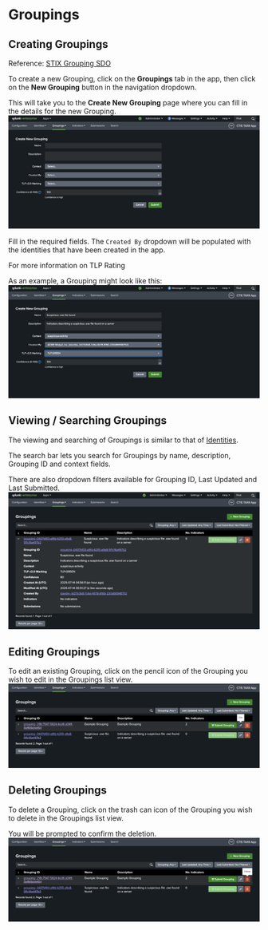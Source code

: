 # Groupings
## Creating Groupings
Reference: [STIX Grouping SDO](https://docs.oasis-open.org/cti/stix/v2.1/os/stix-v2.1-os.html#_t56pn7elv6u7)

To create a new Grouping, click on the **Groupings** tab in the app, then click on the **New Grouping** button in the navigation dropdown.

This will take you to the **Create New Grouping** page where you can fill in the details for the new Grouping.
![New Grouping Form](../img/new_grouping_blank_form.png)

Fill in the required fields. The `Created By` dropdown will be populated with the identities that have been created in the app.

For more information on TLP Rating

As an example, a Grouping might look like this:
![Example New Grouping Form](../img/new_grouping_filled_form.png)



## Viewing / Searching Groupings
The viewing and searching of Groupings is similar to that of [Identities](identities.md).

The search bar lets you search for Groupings by name, description, Grouping ID and context fields.

There are also dropdown filters available for Grouping ID, Last Updated and Last Submitted.
![View Groupings](../img/view_groupings.png)

## Editing Groupings
To edit an existing Grouping, click on the pencil icon of the Grouping you wish to edit in the Groupings list view.
![Edit Button](groupings_img/edit_button.png)

## Deleting Groupings
To delete a Grouping, click on the trash can icon of the Grouping you wish to delete in the Groupings list view.

You will be prompted to confirm the deletion.
![Delete Button](groupings_img/delete_button.png)

